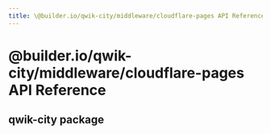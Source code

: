 ```yaml
---
title: \@builder.io/qwik-city/middleware/cloudflare-pages API Reference
---
```


# @builder.io/qwik-city/middleware/cloudflare-pages API Reference

## qwik-city package
